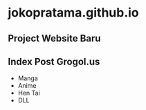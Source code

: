 # jokopratama.github.io
## Project Website Baru
## Index Post Grogol.us
- Manga
- Anime
- Hen Tai
- DLL
